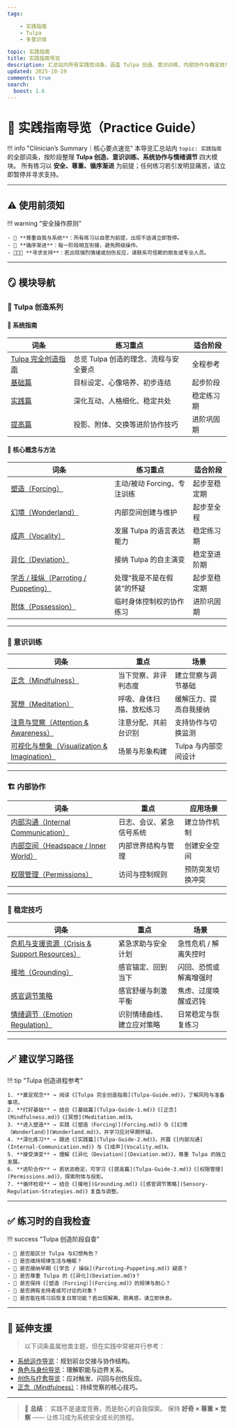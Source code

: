 ```yaml
---
tags:

    - 实践指南
    - Tulpa
    - 多意识体

topic: 实践指南
title: 实践指南导览
description: 汇总站内所有实践性词条，涵盖 Tulpa 创造、意识训练、内部协作与稳定技巧，为多意识体的安全练习提供系统路线图。
updated: 2025-10-19
comments: true
search:
  boost: 1.6
---
```


# 🧘 实践指南导览（Practice Guide）

!!! info "Clinician’s Summary｜核心要点速览"
    本导览汇总站内 `topic: 实践指南` 的全部词条，按阶段整理 **Tulpa 创造、意识训练、系统协作与情绪调节** 四大模块。
    所有练习以 **安全、尊重、循序渐进** 为前提；任何练习若引发明显痛苦，请立即暂停并寻求支持。

---

## ⚠️ 使用前须知

!!! warning "安全操作原则"

    - 🩵 **尊重自我与系统**：所有练习以自愿为前提，出现不适请立即暂停。
    - 🌿 **循序渐进**：每一阶段相互衔接，避免跨级操作。
    - 🧑‍🤝‍🧑 **寻求支持**：若出现强烈情绪或创伤反应，请联系可信赖的朋友或专业人员。

---

## 🪞 模块导航

### 🌸 Tulpa 创造系列

#### 📘 系统指南

| 词条 | 练习重点 | 适合阶段 |
|------|-----------|-----------|
| [Tulpa 完全创造指南](Tulpa-Guide.md) | 总览 Tulpa 创造的理念、流程与安全要点 | 全程参考 |
| [基础篇](Tulpa-Guide-1.md) | 目标设定、心像培养、初步连结 | 起步阶段 |
| [实践篇](Tulpa-Guide-2.md) | 深化互动、人格细化、稳定共处 | 稳定练习期 |
| [提高篇](Tulpa-Guide-3.md) | 投影、附体、交换等进阶协作技巧 | 进阶巩固期 |

#### 🧩 核心概念与方法

| 词条 | 练习重点 | 适合阶段 |
|------|-----------|-----------|
| [塑造（Forcing）](Forcing.md) | 主动/被动 Forcing、专注训练 | 起步至稳定期 |
| [幻境（Wonderland）](Wonderland.md) | 内部空间创建与维护 | 起步至全程 |
| [成声（Vocality）](Vocality.md) | 发展 Tulpa 的语言表达能力 | 稳定练习期 |
| [异化（Deviation）](Deviation.md) | 接纳 Tulpa 的自主演变 | 稳定至进阶期 |
| [学舌 / 操纵（Parroting / Puppeting）](Parroting-Puppeting.md) | 处理“我是不是在假装”的怀疑 | 起步至稳定期 |
| [附体（Possession）](Possession.md) | 临时身体控制权的协作练习 | 进阶巩固期 |

---

### 🧠 意识训练

| 词条 | 重点 | 场景 |
|------|------|------|
| [正念（Mindfulness）](Mindfulness.md) | 当下觉察、非评判态度 | 建立觉察与调节基础 |
| [冥想（Meditation）](Meditation.md) | 呼吸、身体扫描、放松练习 | 缓解压力、提高自我接纳 |
| [注意与觉察（Attention & Awareness）](Attention-Awareness.md) | 注意分配、共前台识别 | 支持协作与切换监测 |
| [可视化与想象（Visualization & Imagination）](Visualization-Imagination.md) | 场景与形象构建 | Tulpa 与内部空间设计 |

---

### 🏗️ 内部协作

| 词条 | 重点 | 应用场景 |
|------|------|----------|
| [内部沟通（Internal Communication）](Internal-Communication.md) | 日志、会议、紧急信号系统 | 建立协作机制 |
| [内部空间（Headspace / Inner World）](Headspace-Inner-World.md) | 内部世界结构与管理 | 创建安全空间 |
| [权限管理（Permissions）](Permissions.md) | 访问与控制规则 | 预防突发切换冲突 |

---

### 🌿 稳定技巧

| 词条 | 重点 | 场景 |
|------|------|------|
| [危机与支援资源（Crisis & Support Resources）](Crisis-And-Support-Resources.md) | 紧急求助与安全计划 | 急性危机 / 解离失控时 |
| [接地（Grounding）](Grounding.md) | 感官锚定、回到当下 | 闪回、恐慌或解离增强时 |
| [感官调节策略](Sensory-Regulation-Strategies.md) | 感官舒缓与刺激平衡 | 焦虑、过度唤醒或迟钝 |
| [情绪调节（Emotion Regulation）](Emotion-Regulation.md) | 识别情绪曲线、建立应对策略 | 日常稳定与恢复练习 |

---

## 🪄 建议学习路径

!!! tip "Tulpa 创造进程参考"

    1. **奠定观念** → 阅读《[Tulpa 完全创造指南](Tulpa-Guide.md)》，了解风险与准备事项。
    2. **打好基础** → 结合《[基础篇](Tulpa-Guide-1.md)》《[正念](Mindfulness.md)》《[冥想](Meditation.md)》。
    3. **进入塑造** → 实践《[塑造（Forcing）](Forcing.md)》与《[幻境（Wonderland）](Wonderland.md)》，并学习应对早期怀疑。
    4. **深化练习** → 跟进《[实践篇](Tulpa-Guide-2.md)》，开展《[内部沟通](Internal-Communication.md)》与《[成声](Vocality.md)》。
    5. **接受演变** → 理解《[异化（Deviation）](Deviation.md)》，尊重 Tulpa 的独立发展。
    6. **进阶合作** → 若状态稳定，可学习《[提高篇](Tulpa-Guide-3.md)》《[权限管理](Permissions.md)》，探索附体与投影。
    7. **循环检视** → 结合《[接地](Grounding.md)》《[感官调节策略](Sensory-Regulation-Strategies.md)》复盘与调整。

---

## ✅ 练习时的自我检查

!!! success "Tulpa 创造阶段自查"

    - 📌 是否能区分 Tulpa 与幻想角色？
    - 📌 是否维持规律生活与睡眠？
    - 📌 是否接纳早期《[学舌 / 操纵](Parroting-Puppeting.md)》疑惑？
    - 📌 是否尊重 Tulpa 的《[异化](Deviation.md)》？
    - 📌 是否保持《[塑造（Forcing）](Forcing.md)》的规律与耐心？
    - 📌 是否拥有支持者或可讨论的对象？
    - 📌 是否能在练习后恢复日常功能？若出现解离、脱离感，请立即休息。

---

## 🔗 延伸支援

> 以下词条虽属他类主题，但在实践中常被并行参考：

- [系统运作导览](System-Operations-Guide.md)：规划前台交接与协作结构。
- [角色与身份导览](Roles-Identity-Guide.md)：理解职能与边界关系。
- [创伤与疗愈导览](Trauma-Healing-Guide.md)：应对触发、闪回与创伤反应。
- [正念（Mindfulness）](Mindfulness.md)：持续觉察的核心技巧。

---

> 🌼 **总结**：
> 实践不是速度竞赛，而是耐心的自我探索。
> 保持 **好奇 × 尊重 × 觉察** —— 让练习成为系统安全成长的旅程。
